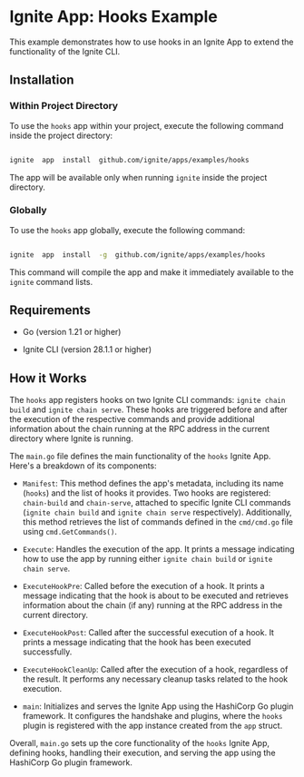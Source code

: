 
  

# Ignite App: Hooks Example

This example demonstrates how to use hooks in an Ignite App to extend the functionality of the Ignite CLI.
  

## Installation

  

### Within Project Directory

  

To use the `hooks` app within your project, execute the following command inside the project directory:

  

```bash

ignite  app  install  github.com/ignite/apps/examples/hooks

```

  

The app will be available only when running `ignite` inside the project directory.

  

### Globally

  

To use the `hooks` app globally, execute the following command:

  

```bash

ignite  app  install  -g  github.com/ignite/apps/examples/hooks

```

  

This command will compile the app and make it immediately available to the `ignite` command lists.

  

## Requirements

  

- Go (version 1.21 or higher)

- Ignite CLI (version 28.1.1 or higher)

  

## How it Works

The `hooks` app registers hooks on two Ignite CLI commands: `ignite chain build` and `ignite chain serve`. These hooks are triggered before and after the execution of the respective commands and provide additional information about the chain running at the RPC address in the current directory where Ignite is running.

The `main.go` file defines the main functionality of the `hooks` Ignite App. Here's a breakdown of its components:

-   `Manifest`: This method defines the app's metadata, including its name (`hooks`) and the list of hooks it provides. Two hooks are registered: `chain-build` and `chain-serve`, attached to specific Ignite CLI commands (`ignite chain build` and `ignite chain serve` respectively). Additionally, this method retrieves the list of commands defined in the `cmd/cmd.go` file using `cmd.GetCommands()`.
    
-   `Execute`: Handles the execution of the app. It prints a message indicating how to use the app by running either `ignite chain build` or `ignite chain serve`.
    
-   `ExecuteHookPre`: Called before the execution of a hook. It prints a message indicating that the hook is about to be executed and retrieves information about the chain (if any) running at the RPC address in the current directory.
    
-   `ExecuteHookPost`: Called after the successful execution of a hook. It prints a message indicating that the hook has been executed successfully.
    
-   `ExecuteHookCleanUp`: Called after the execution of a hook, regardless of the result. It performs any necessary cleanup tasks related to the hook execution.
    
-   `main`: Initializes and serves the Ignite App using the HashiCorp Go plugin framework. It configures the handshake and plugins, where the `hooks` plugin is registered with the app instance created from the `app` struct.
    

Overall, `main.go` sets up the core functionality of the `hooks` Ignite App, defining hooks, handling their execution, and serving the app using the HashiCorp Go plugin framework.
